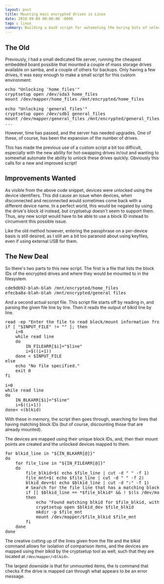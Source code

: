 ```yaml
---
layout: post
title: Mounting mass encrypted drives in Linux
date: 2018-09-09 00:00:00 -0000
tags : linux
summary: Building a bash script for automating the boring bits of unlocking encrypted disk blocks.
---
```


## The Old

Previously, I had a small dedicated file server, running the cheapest embedded board possible that mounted a couple of mass storage drives available on samba, and a couple of others for backups. Only having a few drives, it was easy enough to make a small script for this custom environment:

<pre class="brush: bash">
echo "Unlocking 'home_files'"
cryptsetup open /dev/sda3 home_files
mount /dev/mapper/home_files /mnt/encrypted/home_files

echo "Unlocking 'general_files'"
cryptsetup open /dev/sdb1 general_files
mount /dev/mapper/general_files /mnt/encrypted/general_files
...
</pre>

However, time has passed, and the server has needed upgrades. One of these, of course, has been the expansion of the number of drives.

This has made the previous use of a custom script a bit too difficult, especially with the new ability for hot-swapping drives in/out and wanting to somewhat automate the ability to unlock these drives quickly. Obviously this calls for a new and improved script!

## Improvements Wanted

As visible from the above code snippet, devices were unlocked using the device identifiers. This did cause an issue when devices, when disconnected and reconnected would sometimes come back with a different device name. In a perfect world, this would be negated by using the drive's block id instead, but cryptsetup doesn't seem to support them. Thus, any new script would have to be able to use a block ID instead to circumvent this possible issue.

Like the old method however, entering the passphrase on a per-device basis is still desired, as I still am a bit too paranoid about using keyfiles, even if using external USB for them.

## The New Deal

So there's two parts to this new script. The first is a file that lists the block IDs of the encrypted drives and where they would be mounted to in the filesystem.

<pre>
cde9db92-blah-blah /mnt/encrypted/home_files
efecba8a-blah-blah /mnt/encrypted/general_files
</pre>

And a second actual script file. This script file starts off by reading in, and parsing the given file line by line. Then it reads the output of blkid line by line.

<pre class="brush: bash">
read -ep "Enter the file to read block/mount information from: " INPUT_FILE
if [ "$INPUT_FILE" != "" ]; then
    i=0
    while read line
    do
        IN_FILEARR[$i]="$line"
        i=$((i+1))
    done < $INPUT_FILE
else
    echo "No file specified."
    exit 0
fi

i=0
while read line
do
    IN_BLKARR[$i]="$line"
    i=$((i+1))
done< <(blkid)
</pre>

With these in memory, the script then goes through, searching for lines that having matching block IDs (but of course, discounting those that are already mounted).

The devices are mapped using their unique block IDs, and, then their mount points are created and the unlocked devices mapped to them.

<pre class="brush: bash">
for blkid_line in "${IN_BLKARR[@]}"
do
    for file_line in "${IN_FILEARR[@]}"
    do
        file_blkid=$( echo $file_line | cut -d " " -f 1)
        file_mnt=$( echo $file_line | cut -d " " -f 2)
        blkid_dev=$( echo $blkid_line | cut -d ":" -f 1)
        # Search for the file line that has a matching block ID
        if [[ $blkid_line == *$file_blkid* && ! $(ls /dev/mapper/$file_blkid) ]]
        then
            echo "Found matching blkid for $file_blkid, with target of $file_mnt"
            cryptsetup open $blkid_dev $file_blkid
            mkdir -p $file_mnt
            mount /dev/mapper/$file_blkid $file_mnt
        fi
    done
done
</pre>

The creative cutting up of the lines given from the file and the blkid command allows for isolation of comparison items, and the devices are mapped using their blkid by the cryptsetup tool as well, such that they are located at `/dev/mapper/<blkid>`.

The largest downside is that for unmounted items, the ls command that checks if the drive is mapped can through what appears to be an error message.